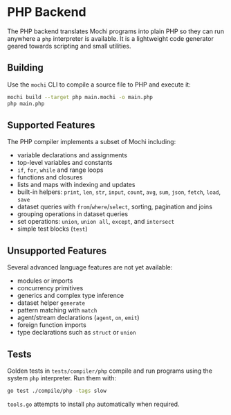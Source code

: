 # PHP Backend

The PHP backend translates Mochi programs into plain PHP so they can run anywhere a `php` interpreter is available. It is a lightweight code generator geared towards scripting and small utilities.

## Building

Use the `mochi` CLI to compile a source file to PHP and execute it:

```bash
mochi build --target php main.mochi -o main.php
php main.php
```

## Supported Features

The PHP compiler implements a subset of Mochi including:

- variable declarations and assignments
- top-level variables and constants
- `if`, `for`, `while` and range loops
- functions and closures
- lists and maps with indexing and updates
- built-in helpers: `print`, `len`, `str`, `input`, `count`, `avg`, `sum`, `json`, `fetch`, `load`, `save`
- dataset queries with `from`/`where`/`select`, sorting, pagination and joins
- grouping operations in dataset queries
- set operations: `union`, `union all`, `except`, and `intersect`
- simple test blocks (`test`)

## Unsupported Features

Several advanced language features are not yet available:

- modules or imports
- concurrency primitives
- generics and complex type inference
- dataset helper `generate`
- pattern matching with `match`
- agent/stream declarations (`agent`, `on`, `emit`)
- foreign function imports
- type declarations such as `struct` or `union`

## Tests

Golden tests in `tests/compiler/php` compile and run programs using the system `php` interpreter. Run them with:

```bash
go test ./compile/php -tags slow
```

`tools.go` attempts to install `php` automatically when required.
